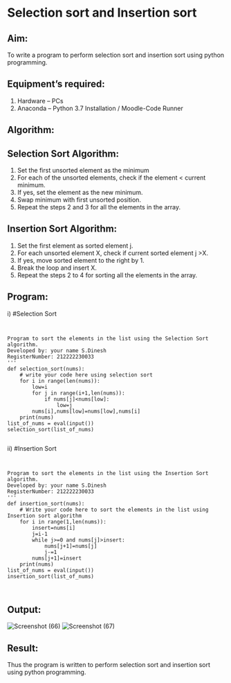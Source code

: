 # Selection sort and Insertion sort
## Aim:
To write a program to perform selection sort and insertion sort using python programming.
## Equipment’s required:
1.	Hardware – PCs
2.	Anaconda – Python 3.7 Installation / Moodle-Code Runner
## Algorithm:
## Selection Sort Algorithm:
1.	Set the first unsorted element as the minimum
2.	For each of the unsorted elements, check if the element < current minimum.
3.	If yes, set the element as the new minimum.
4.	Swap minimum with first unsorted position.
5.	Repeat the steps 2 and 3 for all the elements in the array.
## Insertion Sort Algorithm:
1.	Set the first element as sorted element j.
2.	For each unsorted element X, check if current sorted element j >X.
3.	If yes, move sorted element to the right by 1.
4.	Break the loop and insert X.
5.	Repeat the steps 2 to 4 for sorting all the elements in the array.
## Program:
i)	#Selection Sort
```


Program to sort the elements in the list using the Selection Sort algorithm.
Developed by: your name S.Dinesh
RegisterNumber: 212222230033
'''
def selection_sort(nums):
    # write your code here using selection sort
    for i in range(len(nums)):
        low=i
        for j in range(i+1,len(nums)):
            if nums[j]<nums[low]:
                low=j
        nums[i],nums[low]=nums[low],nums[i]
    print(nums)
list_of_nums = eval(input())
selection_sort(list_of_nums)


```
ii)	#Insertion Sort
```


Program to sort the elements in the list using the Insertion Sort algorithm.
Developed by: your name S.Dinesh
RegisterNumber: 212222230033
'''
def insertion_sort(nums):
    # Write your code here to sort the elements in the list using Insertion sort algorithm
    for i in range(1,len(nums)):
        insert=nums[i]
        j=i-1
        while j>=0 and nums[j]>insert:
            nums[j+1]=nums[j]
            j-=1
        nums[j+1]=insert
    print(nums)
list_of_nums = eval(input())
insertion_sort(list_of_nums)



```

## Output:
![Screenshot (66)](https://github.com/Dineshsekhar2004/Sorting-Algorithm/assets/119405916/f046d02b-bdb2-47d6-9dd5-7d39e66a114a)
![Screenshot (67)](https://github.com/Dineshsekhar2004/Sorting-Algorithm/assets/119405916/2b540c1b-8135-452b-b588-e9e5d4154d21)



## Result:
Thus the program is written to perform selection sort and insertion sort using python programming.
